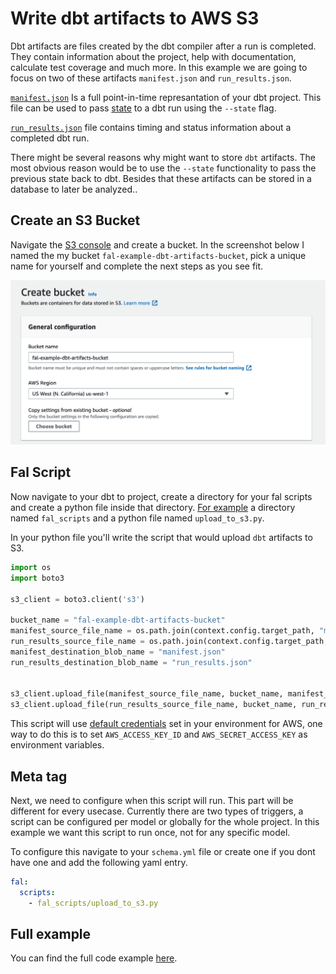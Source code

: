 # Write dbt artifacts to AWS S3

Dbt artifacts are files created by the dbt compiler after a run is completed. They contain information about the project, help with documentation, calculate test coverage and much more. In this example we are going to focus on two of these artifacts `manifest.json` and `run_results.json`.

[`manifest.json`](https://docs.getdbt.com/reference/artifacts/manifest-json) Is a full point-in-time represantation of your dbt project. This file can be used to pass [state](https://docs.getdbt.com/docs/guides/understanding-state) to a dbt run using the `--state` flag.

[`run_results.json`](https://docs.getdbt.com/reference/artifacts/run-results-json) file contains timing and status information about a completed dbt run.

There might be several reasons why might want to store `dbt` artifacts. The most obvious reason would be to use the `--state` functionality to pass the previous state back to dbt. Besides that these artifacts can be stored in a database to later be analyzed..

## Create an S3 Bucket

Navigate the [S3 console](https://s3.console.aws.amazon.com/s3/home) and create a bucket. In the screenshot below I named the my bucket `fal-example-dbt-artifacts-bucket`, pick a unique name for yourself and complete the next steps as you see fit.

![AWS S3 bucket creation](s3_bucket.png)

## Fal Script

Now navigate to your dbt to project, create a directory for your fal scripts and create a python file inside that directory. [For example](https://github.com/fal-ai/fal_dbt_examples/tree/main/fal_scripts/upload_to_s3.py) a directory named `fal_scripts` and a python file named `upload_to_s3.py`.

In your python file you'll write the script that would upload `dbt` artifacts to S3.

```python
import os
import boto3

s3_client = boto3.client('s3')

bucket_name = "fal-example-dbt-artifacts-bucket"
manifest_source_file_name = os.path.join(context.config.target_path, "manifest.json")
run_results_source_file_name = os.path.join(context.config.target_path, "run_results.json")
manifest_destination_blob_name = "manifest.json"
run_results_destination_blob_name = "run_results.json"


s3_client.upload_file(manifest_source_file_name, bucket_name, manifest_destination_blob_name)
s3_client.upload_file(run_results_source_file_name, bucket_name, run_results_destination_blob_name)
```

This script will use [default credentials](https://docs.aws.amazon.com/cli/latest/userguide/cli-configure-envvars.html) set in your environment for AWS, one way to do this is to set `AWS_ACCESS_KEY_ID` and `AWS_SECRET_ACCESS_KEY` as environment variables.

## Meta tag

Next, we need to configure when this script will run. This part will be different for every usecase. Currently there are two types of triggers, a script can be configured per model or globally for the whole project. In this example we want this script to run once, not for any specific model.

To configure this navigate to your `schema.yml` file or create one if you dont have one and add the following yaml entry.

```yaml
fal:
  scripts:
    - fal_scripts/upload_to_s3.py
```

## Full example

You can find the full code example [here](https://github.com/fal-ai/fal_dbt_examples/blob/main/fal_scripts).
